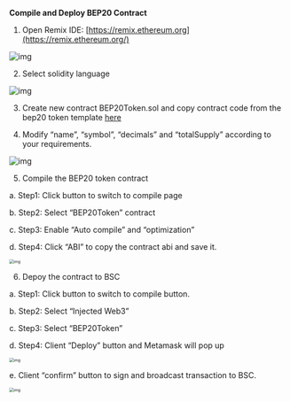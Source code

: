 **Compile and Deploy BEP20 Contract**

1. Open Remix IDE: [https://remix.ethereum.org](https://remix.ethereum.org/)

![img](https://lh6.googleusercontent.com/zwki3hgBILOzXHtayDLvNCrmOXv6LTUQAIG02lRkOtzOtNJsUbIBXB7LUoN6RF8PbvkUGcRuLCA36I_RdqJCQVrfeZpwfbpfwlN7R0s3fJGMSTdMT8y56ngL3qCocUPW65UJ2bQZ)

2. Select solidity language

![img](https://lh3.googleusercontent.com/aLlINgoy2Luj45ZKVxPTExUS4I2QoX3WHzmLbO7_CJHQiL3plGvx0iCaI2YTGE8QmnhytN-HDOPvhGixQ7utrA_o9UJJVaujmQ5yj7ET8ju12Jh0luVtZHgpLGmOx9LUoFnzu2Eg)

3. Create new contract BEP20Token.sol and copy contract code from the bep20 token template [here](BEP20Token.template)


4. Modify “name”, “symbol”, “decimals” and “totalSupply” according to your requirements.

![img](https://lh4.googleusercontent.com/hgxDh_hXCFKwwlkAYG6h9qfxvzyeeD3k-t3tNBD-VSvwTtM4AnaFylZ6SjSmfTKCuIqhs66Z9vi7mRplIfN5ER7n1yMz0EKpO_RDOcTQTrsh5R1DC0doVC7FT05Hu2bboM2o57Qg)

5. Compile the BEP20 token contract

a. Step1: Click button to switch to compile page

b. Step2: Select “BEP20Token” contract

c. Step3: Enable “Auto compile” and “optimization”

d. Step4: Click “ABI” to copy the contract abi and save it.

<img src="https://lh6.googleusercontent.com/qY_5g3ZMnJca6n84W2JxIoBvd8iHRQ0qkOQuJ60pRIcKvgZB5-bXcGq6gS7dFwA5rYXbiS2NyaUQ1Qptcagqa0pb7kmq_S-Dh8drA4R-hDg9_NVp1zPl-tmqIDanlcgLibaR3CV7" alt="img" style="zoom:50%;" />

6. Depoy the contract to BSC

a. Step1: Click button to switch to compile button.

b. Step2: Select “Injected Web3”

c. Step3: Select “BEP20Token”

d. Step4: Client “Deploy” button and Metamask will pop up

<img src="https://lh5.googleusercontent.com/lsWXpUN12iRTzMSJZpb8HFBL2ycH7JVPlrMqlK7aLOl4zLanqlp-3UHbranHk__tugeqWfnjg1k_2_0VnZlzJkJucJw3R-JDoxP84rAPWOJc1Oi5dgJZA3wRzyjwxKiy_6BdcBMb" alt="img" style="zoom:50%;" />

e.   Client “confirm” button to sign and broadcast transaction to BSC.

<img src="https://lh4.googleusercontent.com/9awuDudNSuUOZDQAlW5FPZ5SbRkWsKPlJSYWGUL7R4raJ5o2mprRP7jt87hP_wbuYeoJy75ErwDcKVC7_spf8YkumCkwOP4Eak9SfcV6dZvyVhy84JqKfVUvmEeLw5mWEZ3-aCED" alt="img" style="zoom:50%;" />